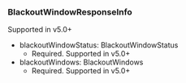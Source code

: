 ### BlackoutWindowResponseInfo
Supported in v5.0+

- blackoutWindowStatus: BlackoutWindowStatus
  - Required. Supported in v5.0+
- blackoutWindows: BlackoutWindows
  - Required. Supported in v5.0+
